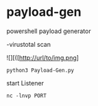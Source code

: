 # payload-gen
 powershell payload generator 
 
 -virustotal scan 

![][([[http://url/to/img.png](https://github.com/kasem545/payload-gen/blob/main/Screenshot_2023-06-13_17-33-09.png)]

 ```
 python3 Payload-Gen.py
 ```

start Listener 
 ```
 nc -lnvp PORT
 ```

